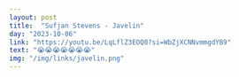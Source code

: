 ```yaml
---
layout: post
title:  "Sufjan Stevens - Javelin"
day: "2023-10-06"
link: "https://youtu.be/LqLflZ3EOQ0?si=WbZjXCNNvmmgdYB9"
text: "😭😭😭😭😭😭😭"
img: "/img/links/javelin.png"
---
```

